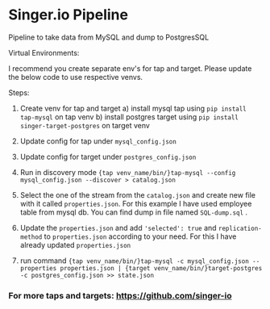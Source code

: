 # Singer.io Pipeline 


Pipeline to take data from MySQL and dump to PostgresSQL

Virtual Environments:

I recommend you create separate env's for tap and target.
Please update the below code to use respective venvs.


Steps:
1) Create venv for tap and target
   a) install mysql tap using `pip install tap-mysql` on tap venv
   b) install postgres target using `pip install singer-target-postgres` on target venv
  
2) Update config for tap under `mysql_config.json`

3) Update config for target under `postgres_config.json`

4) Run in discovery mode
   `{tap venv_name/bin/}tap-mysql --config mysql_config.json --discover > catalog.json`
   
5) Select the one of the stream from the `catalog.json` and create new file with it called `properties.json`. For this example I have used employee table from mysql db. You can find dump in file named `SQL-dump.sql` .

6) Update the `properties.json` and add `'selected': true` and `replication-method` to `properties.json` according to your need. For this I have already updated `properties.json`

7) run command
   `{tap venv_name/bin/}tap-mysql -c mysql_config.json --properties properties.json | {target venv_name/bin/}target-postgres -c postgres_config.json >> state.json   
   `

### For more taps and targets: https://github.com/singer-io

